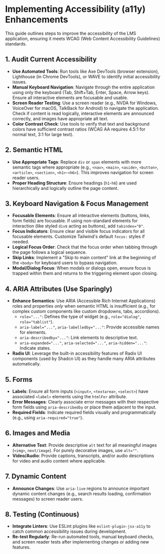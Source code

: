# Implementing Accessibility (a11y) Enhancements

This guide outlines steps to improve the accessibility of the LMS application, ensuring it meets WCAG (Web Content Accessibility Guidelines) standards.

## 1. Audit Current Accessibility

- **Use Automated Tools**: Run tools like Axe DevTools (browser extension), Lighthouse (in Chrome DevTools), or WAVE to identify initial accessibility issues.
- **Manual Keyboard Navigation**: Navigate through the entire application using only the keyboard (Tab, Shift+Tab, Enter, Space, Arrow keys). Ensure all interactive elements are focusable and usable.
- **Screen Reader Testing**: Use a screen reader (e.g., NVDA for Windows, VoiceOver for macOS, TalkBack for Android) to navigate the application. Check if content is read logically, interactive elements are announced correctly, and images have appropriate alt text.
- **Color Contrast Check**: Use tools to verify that text and background colors have sufficient contrast ratios (WCAG AA requires 4.5:1 for normal text, 3:1 for large text).

## 2. Semantic HTML

- **Use Appropriate Tags**: Replace `div` or `span` elements with more semantic tags where appropriate (e.g., `<nav>`, `<main>`, `<aside>`, `<button>`, `<article>`, `<section>`, `<h1>`-`<h6>`). This improves navigation for screen reader users.
- **Proper Heading Structure**: Ensure headings (`h1`-`h6`) are used hierarchically and logically outline the page content.

## 3. Keyboard Navigation & Focus Management

- **Focusable Elements**: Ensure all interactive elements (buttons, links, form fields) are focusable. If using non-standard elements for interaction (like styled `div`s acting as buttons), add `tabindex="0"`.
- **Focus Indicators**: Ensure clear and visible focus indicators for all focusable elements. Customize Tailwind's default `focus:` styles if needed.
- **Logical Focus Order**: Check that the focus order when tabbing through the page follows a logical sequence.
- **Skip Links**: Implement a "Skip to main content" link at the beginning of the `<body>` for keyboard users to bypass navigation.
- **Modal/Dialog Focus**: When modals or dialogs open, ensure focus is trapped within them and returns to the triggering element upon closing.

## 4. ARIA Attributes (Use Sparingly)

- **Enhance Semantics**: Use ARIA (Accessible Rich Internet Applications) roles and properties *only* when semantic HTML is insufficient (e.g., for complex custom components like custom dropdowns, tabs, accordions).
  - `role="..."`: Defines the type of widget (e.g., `role="dialog"`, `role="tablist"`).
  - `aria-label="..."`, `aria-labelledby="..."`: Provide accessible names for elements.
  - `aria-describedby="..."`: Link elements to descriptive text.
  - `aria-expanded="..."`, `aria-selected="..."`, `aria-hidden="..."`: Indicate states.
- **Radix UI**: Leverage the built-in accessibility features of Radix UI components (used by Shadcn UI) as they handle many ARIA attributes automatically.

## 5. Forms

- **Labels**: Ensure all form inputs (`<input>`, `<textarea>`, `<select>`) have associated `<label>` elements using the `htmlFor` attribute.
- **Error Messages**: Clearly associate error messages with their respective form fields using `aria-describedby` or place them adjacent to the input.
- **Required Fields**: Indicate required fields visually and programmatically (e.g., using `aria-required="true"`).

## 6. Images and Media

- **Alternative Text**: Provide descriptive `alt` text for all meaningful images (`<img>`, `next/image`). For purely decorative images, use `alt=""`.
- **Video/Audio**: Provide captions, transcripts, and/or audio descriptions for video and audio content where applicable.

## 7. Dynamic Content

- **Announce Changes**: Use `aria-live` regions to announce important dynamic content changes (e.g., search results loading, confirmation messages) to screen reader users.

## 8. Testing (Continuous)

- **Integrate Linters**: Use ESLint plugins like `eslint-plugin-jsx-a11y` to catch common accessibility issues during development.
- **Re-test Regularly**: Re-run automated tools, manual keyboard checks, and screen reader tests after implementing changes or adding new features. 